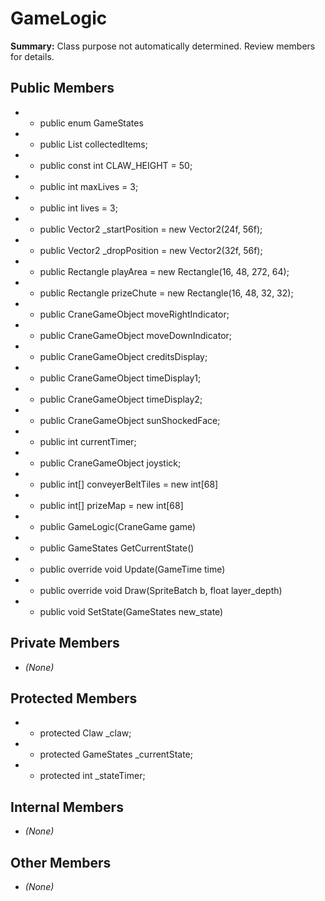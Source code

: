 # GameLogic

**Summary:** Class purpose not automatically determined. Review members for details.

## Public Members
- - public enum GameStates
- - public List<Item> collectedItems;
- - public const int CLAW_HEIGHT = 50;
- - public int maxLives = 3;
- - public int lives = 3;
- - public Vector2 _startPosition = new Vector2(24f, 56f);
- - public Vector2 _dropPosition = new Vector2(32f, 56f);
- - public Rectangle playArea = new Rectangle(16, 48, 272, 64);
- - public Rectangle prizeChute = new Rectangle(16, 48, 32, 32);
- - public CraneGameObject moveRightIndicator;
- - public CraneGameObject moveDownIndicator;
- - public CraneGameObject creditsDisplay;
- - public CraneGameObject timeDisplay1;
- - public CraneGameObject timeDisplay2;
- - public CraneGameObject sunShockedFace;
- - public int currentTimer;
- - public CraneGameObject joystick;
- - public int[] conveyerBeltTiles = new int[68]
- - public int[] prizeMap = new int[68]
- - public GameLogic(CraneGame game)
- - public GameStates GetCurrentState()
- - public override void Update(GameTime time)
- - public override void Draw(SpriteBatch b, float layer_depth)
- - public void SetState(GameStates new_state)

## Private Members
- *(None)*

## Protected Members
- - protected Claw _claw;
- - protected GameStates _currentState;
- - protected int _stateTimer;

## Internal Members
- *(None)*

## Other Members
- *(None)*
